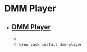 # DMM Player
- [DMM Player](https://www.dmm.com/digital/howto_dmmplayer_html/)
  - 
  - 
  - `brew cask install dmm-player`
